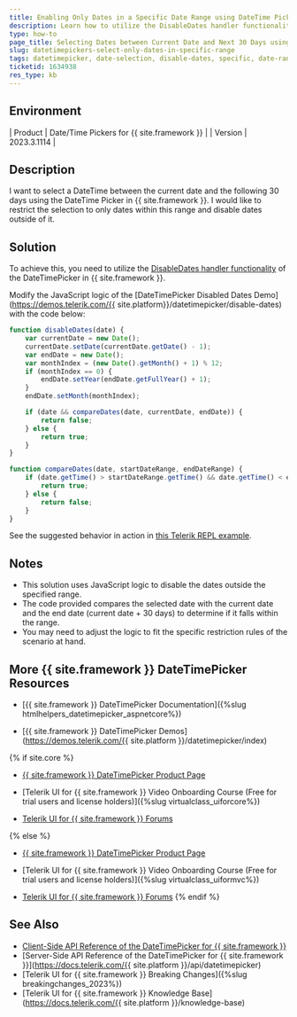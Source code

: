 ```yaml
---
title: Enabling Only Dates in a Specific Date Range using DateTime Picker in {{ site.framework }}
description: Learn how to utilize the DisableDates handler functionality of the DateTimePicker in {{ site.framework }} to restrict the selection of dates.
type: how-to
page_title: Selecting Dates between Current Date and Next 30 Days using DateTime Picker in {{ site.framework }}
slug: datetimepickers-select-only-dates-in-specific-range
tags: datetimepicker, date-selection, disable-dates, specific, date-range, restrict, rules
ticketid: 1634938
res_type: kb
---
```


## Environment
| Product | Date/Time Pickers for {{ site.framework }} |
| Version | 2023.3.1114 |

## Description
I want to select a DateTime between the current date and the following 30 days using the DateTime Picker in {{ site.framework }}. I would like to restrict the selection to only dates within this range and disable dates outside of it.

## Solution
To achieve this, you need to utilize the [DisableDates handler functionality](https://docs.telerik.com/aspnet-core/api/kendo.mvc.ui.fluent/datepickerbuilder#disabledatessystemstring) of the DateTimePicker in {{ site.framework }}. 

Modify the JavaScript logic of the [DateTimePicker Disabled Dates Demo](https://demos.telerik.com/{{ site.platform}}/datetimepicker/disable-dates) with the code below:

```javascript
function disableDates(date) {
    var currentDate = new Date();
    currentDate.setDate(currentDate.getDate() - 1);
    var endDate = new Date();
    var monthIndex = (new Date().getMonth() + 1) % 12;
    if (monthIndex == 0) {
        endDate.setYear(endDate.getFullYear() + 1);
    }
    endDate.setMonth(monthIndex);

    if (date && compareDates(date, currentDate, endDate)) {
        return false;
    } else {
        return true;
    }
}

function compareDates(date, startDateRange, endDateRange) {
    if (date.getTime() > startDateRange.getTime() && date.getTime() < endDateRange.getTime()) {
        return true;
    } else {
        return false;
    }
}
```

See the suggested behavior in action in [this Telerik REPL example](https://netcorerepl.telerik.com/mdlmPXvg01qEsg0c37).


## Notes
- This solution uses JavaScript logic to disable the dates outside the specified range.
- The code provided compares the selected date with the current date and the end date (current date + 30 days) to determine if it falls within the range.
- You may need to adjust the logic to fit the specific restriction rules of the scenario at hand.

## More {{ site.framework }} DateTimePicker Resources

* [{{ site.framework }} DateTimePicker Documentation]({%slug htmlhelpers_datetimepicker_aspnetcore%})

* [{{ site.framework }} DateTimePicker Demos](https://demos.telerik.com/{{ site.platform }}/datetimepicker/index)

{% if site.core %}
* [{{ site.framework }} DateTimePicker Product Page](https://www.telerik.com/aspnet-core-ui/date-and-time-pickers)

* [Telerik UI for {{ site.framework }} Video Onboarding Course (Free for trial users and license holders)]({%slug virtualclass_uiforcore%})

* [Telerik UI for {{ site.framework }} Forums](https://www.telerik.com/forums/aspnet-core-ui)

{% else %}
* [{{ site.framework }} DateTimePicker Product Page](https://www.telerik.com/aspnet-mvc/datetimepicker)

* [Telerik UI for {{ site.framework }} Video Onboarding Course (Free for trial users and license holders)]({%slug virtualclass_uiformvc%})

* [Telerik UI for {{ site.framework }} Forums](https://www.telerik.com/forums/aspnet-mvc)
{% endif %}

## See Also

* [Client-Side API Reference of the DateTimePicker for {{ site.framework }}](https://docs.telerik.com/kendo-ui/api/javascript/ui/datetimepicker)
* [Server-Side API Reference of the DateTimePicker for {{ site.framework }}](https://docs.telerik.com/{{ site.platform }}/api/datetimepicker)
* [Telerik UI for {{ site.framework }} Breaking Changes]({%slug breakingchanges_2023%})
* [Telerik UI for {{ site.framework }} Knowledge Base](https://docs.telerik.com/{{ site.platform }}/knowledge-base)
